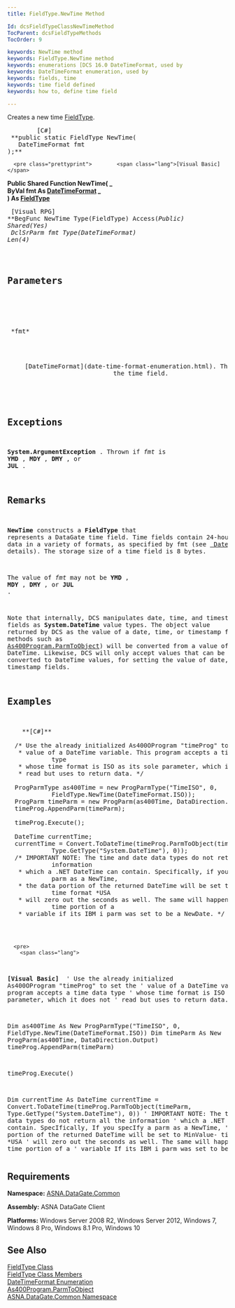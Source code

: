```yaml
---
title: FieldType.NewTime Method

Id: dcsFieldTypeClassNewTimeMethod
TocParent: dcsFieldTypeMethods
TocOrder: 9

keywords: NewTime method
keywords: FieldType.NewTime method
keywords: enumerations [DCS 16.0 DateTimeFormat, used by
keywords: DateTimeFormat enumeration, used by
keywords: fields, time
keywords: time field defined
keywords: how to, define time field

---
```


Creates a new time [ FieldType](field-type-class.html).
<pre class="prettyprint">        <span class="lang">[C#]</span>
 **public static FieldType NewTime(<br />   DateTimeFormat fmt<br />);**  </pre>
      <pre class="prettyprint">        <span class="lang">[Visual Basic] </span>
 **Public Shared Function NewTime( _<br />   ByVal fmt As [DateTimeFormat](date-time-format-enumeration.html)       _<br />) As [FieldType](field-type-class.html)**  </pre>
      <pre class="prettyprint">
        <span class="lang">[Visual RPG]</span>
 **BegFunc NewTime Type(FieldType) Access(*Public) Shared(*Yes)<br />   DclSrParm fmt Type(DateTimeFormat) Len(4)** 
      </pre>
      <pre />

## Parameters

<dl>
        <dt>
 *fmt* 
        </dt>
        <dd>
[DateTimeFormat](date-time-format-enumeration.html). The format of 
						the time field.</dd>
</dl>

## Exceptions

**System.ArgumentException** . Thrown if *fmt* is **YMD** , **MDY** , **DMY** , or **JUL** .
## Remarks

**NewTime** constructs a **FieldType** that represents a DataGate time field. Time fields contain 24-hour clock time data in a variety of formats, as specified by fmt (see [ DateTimeFormat](date-time-format-enumeration.html) for details). The storage size of a time field is 8 bytes. 

The value of *fmt* may not be **YMD** , **MDY** , **DMY** , or **JUL** .

Note that internally, DCS manipulates date, time, and timestamp fields as **System.DateTime** value types. The object value returned by DCS as the value of a date, time, or timestamp field (in methods such as [ As400Program.ParmToObject](as400program-class-parm-to_object-method-main.html)) will be converted from a value of DateTime. Likewise, DCS will only accept values that can be accurately converted to DateTime values, for setting the value of date, time, or timestamp fields.
## Examples

<pre>
   <span class="lang"> **[C#]** 
        </span>
  /* Use the already initialized As400OProgram "timeProg" to set the
   * value of a DateTime variable. This program accepts a time data 
            type
   * whose time format is ISO as its sole parameter, which it does not
   * read but uses to return data. */

  ProgParmType as400Time = new ProgParmType("TimeISO", 0, 
            FieldType.NewTime(DateTimeFormat.ISO));
  ProgParm timeParm = new ProgParm(as400Time, DataDirection.Output);
  timeProg.AppendParm(timeParm);

  timeProg.Execute();

  DateTime currentTime;
  currentTime = Convert.ToDateTime(timeProg.ParmToObject(timeParm, 
            Type.GetType("System.DateTime"), 0));
  /* IMPORTANT NOTE: The time and date data types do not return all the 
            information
   * which a .NET DateTime can contain. Specifically, if you specify a 
            parm as a NewTime,
   * the data portion of the returned DateTime will be set to MinValue- 
            time format *USA
   * will zero out the seconds as well. The same will happen to the 
            time portion of a
   * variable if its IBM i parm was set to be a NewDate. */</pre>
      <pre>
        <span class="lang">
 **[Visual Basic]** 
        </span>
  ' Use the already initialized As400OProgram "timeProg" to set the
  ' value of a DateTime variable. This program accepts a time data type
  ' whose time format is ISO as its sole parameter, which it does not
  ' read but uses to return data.

  Dim as400Time As New ProgParmType("TimeISO", 0, 
            FieldType.NewTime(DateTimeFormat.ISO))
  Dim timeParm As New ProgParm(as400Time, DataDirection.Output)
  timeProg.AppendParm(timeParm)

  timeProg.Execute()

  Dim currentTime As DateTime
  currentTime = Convert.ToDateTime(timeProg.ParmToObject(timeParm, 
            Type.GetType("System.DateTime"), 0))
  ' IMPORTANT NOTE: The time and date data types do not return all the 
            information
  ' which a .NET DateTime can contain. SpecIfically, If you specIfy a parm 
            as a NewTime,
  ' the data portion of the returned DateTime will be set to MinValue- time 
            format *USA
  ' will zero out the seconds as well. The same will happen to the time 
            portion of a
  ' variable If its IBM i parm was set to be a NewDate. </pre>

## Requirements

**Namespace:** [ASNA.DataGate.Common](datagate-common-namespace.html)

<span> **Assembly:** ASNA DataGate Client</span> 

**Platforms:** Windows Server 2008 R2, Windows Server 2012, Windows 7, Windows 8 Pro, Windows 8.1 Pro, Windows 10
## See Also


[FieldType Class](field-type-class.html)
      <br />
[FieldType Class Members](field-type-members.html)
      <br />
[DateTimeFormat Enumeration](date-time-format-enumeration.html)
      <br />
[As400Program.ParmToObject](as400program-class-parm-to_object-method-main.html)
      <br />
[ASNA.DataGate.Common Namespace](datagate-common-namespace.html)


